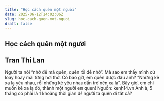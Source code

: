```yaml
---
title: "Học cách quên một người"
date: 2025-06-12T14:02:06Z
slug: hoc-cach-quen-mot-nguoi
draft: false
---
```


## Học cách quên một người

## Tran Thi Lan

Người ta nói “nhớ để mà quên, quên rồi để nhớ”. Mà sao em thấy mình cứ loay hoay mãi từng hơi thở. Có bao giờ, em quên được đâu anh?
“Những kẻ xa lạ yêu nhau, rồi những kẻ yêu nhau dần trở nên xa lạ”.
Bây giờ, em chỉ muốn kẻ xa lạ đó, thành một người em quen! 
Nguồn: kenh14.vn
Anh à, 5 tháng có phải là 1 khoảng thời gian để người ta quên đi tất cả?